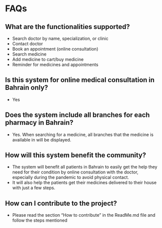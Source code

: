 # FAQs <br/>
## What are the functionalities supported?
-	Search doctor by name, specialization, or clinic
-	Contact doctor
-	Book an appointment (online consultation)
-	Search medicine
-	Add medicine to cart/buy medicine
-	Reminder for medicines and appointments

## Is this system for online medical consultation in Bahrain only?
-	Yes 

## Does the system include all branches for each pharmacy in Bahrain?
-	Yes. When searching for a medicine, all branches that the medicine is available in will be displayed.

## How will this system benefit the community?
-	The system will benefit all patients in Bahrain to easily get the help they need for their condition by online consultation with the doctor, especially during the pandemic to avoid physical contact.
-	It will also help the patients get their medicines delivered to their house with just a few steps.

## How can I contribute to the project?
-	Please read the section “How to contribute” in the ReadMe.md file and follow the steps mentioned

